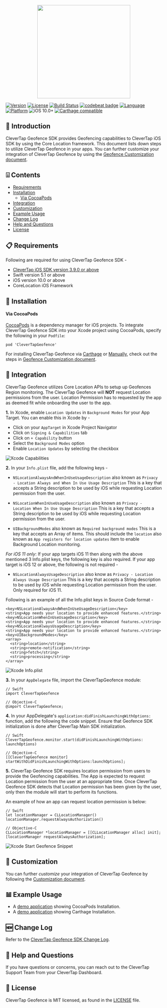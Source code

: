 <p align="center">
  <img src="https://github.com/CleverTap/clevertap-segment-ios/blob/master/clevertap-logo.png" width="300"/>
</p>

[![Version](https://img.shields.io/cocoapods/v/CleverTapGeofence.svg?style=flat)](http://cocoapods.org/pods/CleverTapGeofence)
[![License](https://img.shields.io/cocoapods/l/CleverTapGeofence.svg?style=flat)](http://cocoapods.org/pods/CleverTapGeofence)
[![Build Status](https://app.bitrise.io/app/e6c73ea4fb3e93f6/status.svg?token=N8nHxAr-vC2I92731k_e9w&branch=master)](https://app.bitrise.io/app/e6c73ea4fb3e93f6)
[![codebeat badge](https://codebeat.co/badges/72d5f95b-6d33-4811-97fb-7c7cff001815)](https://codebeat.co/projects/github-com-clevertap-clevertap-geofence-ios-master)
[![Language](https://img.shields.io/badge/swift-5.1-orange.svg)](https://developer.apple.com/swift)
[![Platform](http://img.shields.io/badge/platform-iOS-lightgrey.svg?style=flat)](https://developer.apple.com/resources/)
![iOS 10.0+](https://img.shields.io/badge/iOS-10.0%2B-blue.svg)
[![Carthage compatible](https://img.shields.io/badge/Carthage-compatible-4BC51D.svg?style=flat)](https://github.com/Carthage/Carthage)

## 👋 Introduction

CleverTap Geofence SDK provides Geofencing capabilities to CleverTap iOS SDK by using the Core Location framework. This document lists down steps to utilize CleverTap Geofence in your apps. You can further customize your integration of CleverTap Geofence by using the [Geofence Customization document](Docs/Customization.md).

## ⍗ Contents

- [Requirements](#-requirements)
- [Installation](#-installation)
    - [Via CocoaPods](#via-cocoapods)
- [Integration](#-integration)
- [Customization](#-customization)
- [Example Usage](#-example-usage)
- [Change Log](#-change-log)
- [Help and Questions](#-help-and-questions)
- [License](#-license)


## 📋 Requirements
Following are required for using CleverTap Geofence SDK -
- [CleverTap iOS SDK version 3.9.0 or above](https://github.com/CleverTap/clevertap-ios-sdk/releases)
- Swift version 5.1 or above
- iOS version 10.0 or above
- CoreLocation iOS Framework

## 🎉 Installation

#### Via CocoaPods

[CocoaPods](https://cocoapods.org) is a dependency manager for iOS projects. To integrate CleverTap Geofence SDK into your Xcode project using CocoaPods, specify the following in your `Podfile`:

```
pod 'CleverTapGeofence'
```
For installing CleverTap Geofence via [Carthage](Docs/Customization.md#carthage) or [Manually](Docs/Customization.md#manual), check out the steps in [Geofence Customization document](Docs/Customization.md#alternative-installation).

## 🚀 Integration

CleverTap Geofence utilizes Core Location APIs to setup up Geofences Region monitoring.
 The CleverTap Geofence will **NOT** request Location permissions from the user. Location Permission has to requested by the app as deemed fit while onboarding the user to the app.

**1.** In Xcode, enable `Location Updates` in `Background Modes` for your App Target. You can enable this in Xcode by -
  - Click on your `AppTarget` in Xcode Project Navigator
  - Click on `Signing & Capabilities` tab 
  - Click on `+ Capability` button
  - Select the `Background Modes` option
  - Enable `Location Updates` by selecting the checkbox
  
  ![Xcode Capabilities](Docs/Capabilities.png  "Capabilities")
  
**2.** In your `Info.plist` file, add the following keys -
  - `NSLocationAlwaysAndWhenInUseUsageDescription` also known as `Privacy - Location Always and When In Use Usage Description`
   This is a key that accepts a String description to be used by iOS while requesting Location permission from the user.

  - `NSLocationWhenInUseUsageDescription` also known as `Privacy - Location When In Use Usage Description`
  This is a key that accepts a String description to be used by iOS while requesting Location permission from the user.

  - `UIBackgroundModes` also known as `Required background modes`
  This is a key that accepts an Array of items. This should include the `location` also known as `App registers for location updates` item to enable Background Location monitoring.

  *For iOS 11 only*: If your app targets iOS 11 then along with the above mentioned 3 Info.plist keys, the following key is also required. If your app target is iOS 12 or above, the following is not required -
  - `NSLocationAlwaysUsageDescription` also know as `Privacy - Location Always Usage Description`
  This is a key that accepts a String description to be used by iOS while requesting Location permission from the user. Only required for iOS 11.


  Following is an example of all the Info.plist keys in Source Code format -

  ```
  <key>NSLocationAlwaysAndWhenInUseUsageDescription</key>
  <string>App needs your location to provide enhanced features.</string>
  <key>NSLocationWhenInUseUsageDescription</key>
  <string>App needs your location to provide enhanced features.</string>
  <key>NSLocationAlwaysUsageDescription</key>
  <string>App needs your location to provide enhanced features.</string>
  <key>UIBackgroundModes</key>
  <array>
    <string>location</string>
    <string>remote-notification</string>
    <string>fetch</string>
    <string>processing</string>
  </array>
  ```
  
  ![Xcode Info.plist](Docs/Info-plist.png "Info.plist")



**3.** In your `AppDelegate` file, import the CleverTapGeofence module:

  ```
  // Swift
  import CleverTapGeofence

  // Objective-C
  @import CleverTapGeofence;
  ```
  
**4.** In your AppDelegate's `application:didFinishLaunchingWithOptions:` function, add the following the code snippet. 
Ensure that Geofence SDK initialization is done after CleverTap Main SDK initialization.

  ```
  // Swift
  CleverTapGeofence.monitor.start(didFinishLaunchingWithOptions: launchOptions)

  // Objective-C
  [[CleverTapGeofence monitor] startWithDidFinishLaunchingWithOptions:launchOptions];
  ```
 
**5.** CleverTap Geofence SDK requires location permission from users to provide the Geofencing capabilities. The App is expected to request Location permission from the user at an appropriate time. Once CleverTap Geofence SDK detects that Location permission has been given by the user, only then the module will start to perform its functions.

  An example of how an app can request location permission is below:

  ```
  // Swift
  let locationManager = CLLocationManager()
  locationManager.requestAlwaysAuthorization()

  // Objective-C 
  CLLocationManager *locationManager = [[CLLocationManager alloc] init];
  [locationManager requestAlwaysAuthorization];
  ```


![Xcode Start Geofence Snippet](Docs/StartGeofence.png  "Example AppDelegate.swift")

## 📖 Customization
You can further *customize* your integration of CleverTap Geofence by following the [Customization document](Docs/Customization.md).

## 𝌡 Example Usage

- A [demo application](https://github.com/CleverTap/clevertap-geofence-ios/tree/feature/SDK-104-geofence-support/Examples/CocoapodsExample) showing CocoaPods Installation.
- A [demo application](https://github.com/CleverTap/clevertap-geofence-ios/tree/feature/SDK-104-geofence-support/Examples/CarthageExample) showing Carthage Installation.


## 🆕 Change Log

Refer to the [CleverTap Geofence SDK Change Log](https://github.com/CleverTap/clevertap-geofence-ios/blob/feature/SDK-104-geofence-support/CHANGELOG.md).


## 🤝 Help and Questions

If you have questions or concerns, you can reach out to the CleverTap Support Team from your CleverTap Dashboard.

## 📄 License
CleverTap Geofence is MIT licensed, as found in the [LICENSE](https://github.com/CleverTap/clevertap-geofence-ios/blob/master/LICENSE) file.

